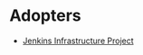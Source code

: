 # Adopters

* [Jenkins Infrastructure Project](https://github.com/jenkins-infra/charts/tree/master/updatecli)
